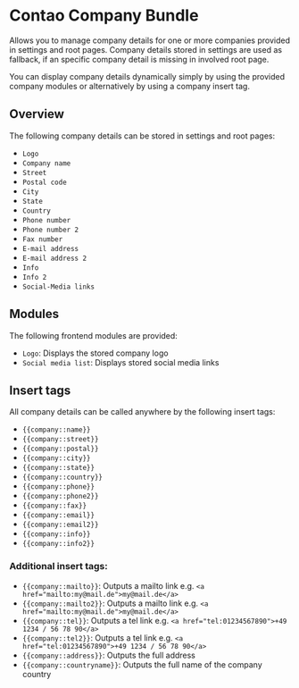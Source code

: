 # Contao Company Bundle
Allows you to manage company details for one or more companies provided in settings and root pages. Company details stored in settings are used as fallback, if an specific company detail is missing in involved root page.

You can display company details dynamically simply by using the provided company modules or alternatively by using a company insert tag. 

## Overview
The following company details can be stored in settings and root pages:

- `Logo`
- `Company name`
- `Street`
- `Postal code`
- `City`
- `State`
- `Country`
- `Phone number`
- `Phone number 2`
- `Fax number`
- `E-mail address`
- `E-mail address 2`
- `Info`
- `Info 2`
- `Social-Media links`

## Modules
The following frontend modules are provided:

- `Logo`: Displays the stored company logo
- `Social media list`: Displays stored social media links

## Insert tags
All company details can be called anywhere by the following insert tags:

- `{{company::name}}`
- `{{company::street}}`
- `{{company::postal}}`
- `{{company::city}}`
- `{{company::state}}`
- `{{company::country}}`
- `{{company::phone}}`
- `{{company::phone2}}`
- `{{company::fax}}`
- `{{company::email}}`
- `{{company::email2}}`
- `{{company::info}}`
- `{{company::info2}}`

### Additional insert tags:

- `{{company::mailto}}`: Outputs a mailto link e.g. `<a href="mailto:my@mail.de">my@mail.de</a>` 
- `{{company::mailto2}}`: Outputs a mailto link e.g. `<a href="mailto:my@mail.de">my@mail.de</a>` 
- `{{company::tel}}`: Outputs a tel link e.g. `<a href="tel:01234567890">+49 1234 / 56 78 90</a>` 
- `{{company::tel2}}`: Outputs a tel link e.g. `<a href="tel:01234567890">+49 1234 / 56 78 90</a>` 
- `{{company::address}}`: Outputs the full address
- `{{company::countryname}}`: Outputs the full name of the company country
